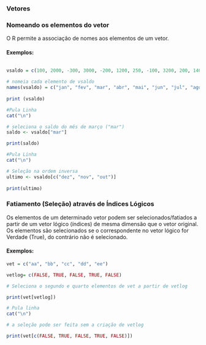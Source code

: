 ### <b>Vetores</b>

### Nomeando os elementos do vetor
O R permite a associação de nomes aos elementos de um vetor.
 
#### Exemplos:
``` R runnable

vsaldo = c(100, 2000, -300, 3000, -200, 1200, 250, -100, 3200, 200, 1400, -150) 

# nomeia cada elemento de vsaldo
names(vsaldo) = c("jan", "fev", "mar", "abr", "mai", "jun", "jul", "ago", "set", "out", "nov", "dez") 
 
print (vsaldo)

#Pula Linha
cat("\n")

# seleciona o saldo do mês de março ("mar")
saldo <- vsaldo["mar"] 

print(saldo)

#Pula Linha
cat("\n")

# Seleção na ordem inversa
ultimo <- vsaldo[c("dez", "nov", "out")] 
   
print(ultimo)
```


### Fatiamento (Seleção) através de Índices Lógicos
Os elementos de um determinado vetor podem ser selecionados/fatiados a partir de um vetor lógico (índices) de mesma dimensão que o vetor original.  Os elementos são selecionados se o correspondente no vetor lógico for Verdade (True), do contrário não é selecionado.

#### Exemplos:
``` R runnable
vet = c("aa", "bb", "cc", "dd", "ee")

vetlog= c(FALSE, TRUE, FALSE, TRUE, FALSE) 

# Seleciona o segundo e quarto elementos de vet a partir de vetlog

print(vet[vetlog])

# Pula linha
cat("\n")

# a seleção pode ser feita sem a criação de vetlog 

print(vet[c(FALSE, TRUE, FALSE, TRUE, FALSE)]) 
```

